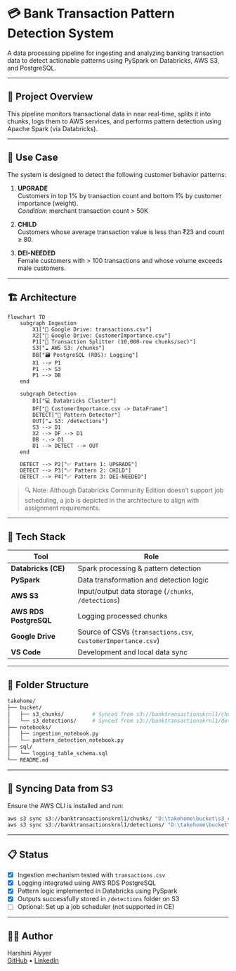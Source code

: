 # 💳 Bank Transaction Pattern Detection System

A data processing pipeline for ingesting and analyzing banking transaction data to detect actionable patterns using PySpark on Databricks, AWS S3, and PostgreSQL.

---

## 🧠 Project Overview

This pipeline monitors transactional data in near real-time, splits it into chunks, logs them to AWS services, and performs pattern detection using Apache Spark (via Databricks).

---

## 📌 Use Case

The system is designed to detect the following customer behavior patterns:

1. **UPGRADE**  
   Customers in top 1% by transaction count and bottom 1% by customer importance (weight).  
   _Condition_: merchant transaction count > 50K

2. **CHILD**  
   Customers whose average transaction value is less than ₹23 and count ≥ 80.

3. **DEI-NEEDED**  
   Female customers with > 100 transactions and whose volume exceeds male customers.

---

## 🏗️ Architecture

```mermaid
flowchart TD
    subgraph Ingestion
        X1["📄 Google Drive: transactions.csv"]
        X2["📄 Google Drive: CustomerImportance.csv"]
        P1["🔁 Transaction Splitter (10,000-row chunks/sec)"]
        S3["☁️ AWS S3: /chunks"]
        DB["🗃️ PostgreSQL (RDS): Logging"]
        X1 --> P1
        P1 --> S3
        P1 --> DB
    end

    subgraph Detection
        D1["💻 Databricks Cluster"]
        DF["📄 CustomerImportance.csv -> DataFrame"]
        DETECT["🧠 Pattern Detector"]
        OUT["☁️ S3: /detections"]
        S3 --> D1
        X2 --> DF --> D1
        DB -.-> D1
        D1 --> DETECT --> OUT
    end

    DETECT --> P2["✅ Pattern 1: UPGRADE"]
    DETECT --> P3["✅ Pattern 2: CHILD"]
    DETECT --> P4["✅ Pattern 3: DEI-NEEDED"]
```

> 🔍 Note: Although Databricks Community Edition doesn’t support job scheduling, a job is depicted in the architecture to align with assignment requirements.

---

## 🧰 Tech Stack

| Tool | Role |
|------|------|
| **Databricks (CE)** | Spark processing & pattern detection |
| **PySpark** | Data transformation and detection logic |
| **AWS S3** | Input/output data storage (`/chunks`, `/detections`) |
| **AWS RDS PostgreSQL** | Logging processed chunks |
| **Google Drive** | Source of CSVs (`transactions.csv`, `CustomerImportance.csv`) |
| **VS Code** | Development and local data sync |

---

## 📁 Folder Structure

```bash
takehome/
├── bucket/
│   ├── s3_chunks/         # Synced from s3://banktransactionskrnl1/chunks/
│   └── s3_detections/     # Synced from s3://banktransactionskrnl1/detections/
├── notebooks/
│   ├── ingestion_notebook.py
│   └── pattern_detection_notebook.py
├── sql/
│   └── logging_table_schema.sql
└── README.md
```

---

## 🔄 Syncing Data from S3

Ensure the AWS CLI is installed and run:

```bash
aws s3 sync s3://banktransactionskrnl1/chunks/ "D:\takehome\bucket\s3_chunks"
aws s3 sync s3://banktransactionskrnl1/detections/ "D:\takehome\bucket\s3_detections"
```

---

## 📋 Status

- [x] Ingestion mechanism tested with `transactions.csv`
- [x] Logging integrated using AWS RDS PostgreSQL
- [x] Pattern logic implemented in Databricks using PySpark
- [x] Outputs successfully stored in `/detections` folder on S3
- [ ] Optional: Set up a job scheduler (not supported in CE)

---

## 🧑‍💻 Author

Harshini Aiyyer  
[GitHub](https://github.com/HarshiniAiyyer) • [LinkedIn](https://linkedin.com/in/harshini-aiyyer)
